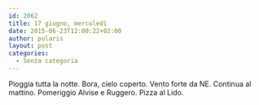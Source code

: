 ```yaml
---
id: 2062
title: 17 giugno, mercoledì
date: 2015-06-23T12:00:22+02:00
author: polaris
layout: post
categories:
  - Senza categoria
---
```

Pioggia tutta la notte. Bora, cielo coperto. Vento forte da NE. Continua al mattino. Pomeriggio Alvise e Ruggero. Pizza al Lido.